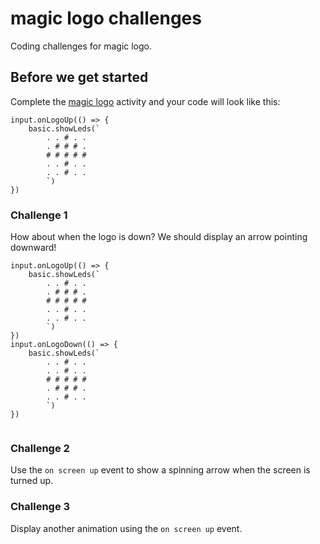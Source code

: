 # magic logo challenges

Coding challenges for magic logo.

## Before we get started

Complete the [magic logo](/lessons/magic-logo/activity) activity and your code will look like this:

```blocks
input.onLogoUp(() => {
    basic.showLeds(`
        . . # . .
        . # # # .
        # # # # #
        . . # . .
        . . # . .
        `)
})

```


### Challenge 1

How about when the logo is down? We should display an arrow pointing downward!

```blocks
input.onLogoUp(() => {
    basic.showLeds(`
        . . # . .
        . # # # .
        # # # # #
        . . # . .
        . . # . .
        `)
})
input.onLogoDown(() => {
    basic.showLeds(`
        . . # . .
        . . # . .
        # # # # #
        . # # # .
        . . # . .
        `)
})


```


### Challenge 2

Use the `on screen up` event to show a spinning arrow when the screen is turned up.

### Challenge 3

Display another animation using the `on screen up` event.

